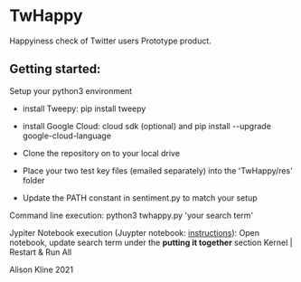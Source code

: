 # TwHappy

Happyiness check of Twitter users Prototype product.

## Getting started:
Setup your python3 environment

- install Tweepy: pip install tweepy
- install Google Cloud: cloud sdk (optional) and pip install --upgrade google-cloud-language

- Clone the repository on to your local drive
- Place your two test key files (emailed separately) into the 'TwHappy/res' folder
- Update the PATH constant in sentiment.py to match your setup

Command line execution:
    python3 twhappy.py 'your search term'

Jypiter Notebook execution (Juypter notebook: [instructions](http://jupyter.org/install)):
    Open notebook, update search term under the **putting it together** section
    Kernel | Restart & Run All

Alison Kline 2021
